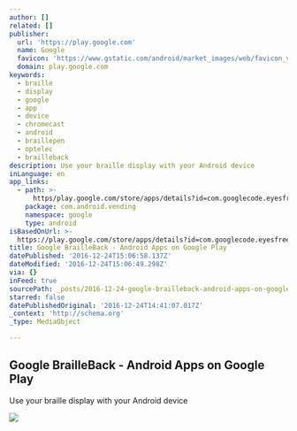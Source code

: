 ```yaml
---
author: []
related: []
publisher:
  url: 'https://play.google.com'
  name: Google
  favicon: 'https://www.gstatic.com/android/market_images/web/favicon_v2.ico'
  domain: play.google.com
keywords:
  - braille
  - display
  - google
  - app
  - device
  - chromecast
  - android
  - braillepen
  - optelec
  - brailleback
description: Use your braille display with your Android device
inLanguage: en
app_links:
  - path: >-
      https/play.google.com/store/apps/details?id=com.googlecode.eyesfree.brailleback
    package: com.android.vending
    namespace: google
    type: android
isBasedOnUrl: >-
  https://play.google.com/store/apps/details?id=com.googlecode.eyesfree.brailleback
title: Google BrailleBack - Android Apps on Google Play
datePublished: '2016-12-24T15:06:58.137Z'
dateModified: '2016-12-24T15:06:49.298Z'
via: {}
inFeed: true
sourcePath: _posts/2016-12-24-google-brailleback-android-apps-on-google-play.md
starred: false
datePublishedOriginal: '2016-12-24T14:41:07.017Z'
_context: 'http://schema.org'
_type: MediaObject

---
```

<article style=""><h1>Google BrailleBack - Android Apps on Google Play</h1><p>Use your braille display with your Android device</p><img src="https://lh3.googleusercontent.com/0-BzaWtxoAnsBjQ_wzUcKxyF07XE7v2Kkg1ogPVUdzmQpvaz118uHQEGU6BdtzJuzfo=h556" /></article>